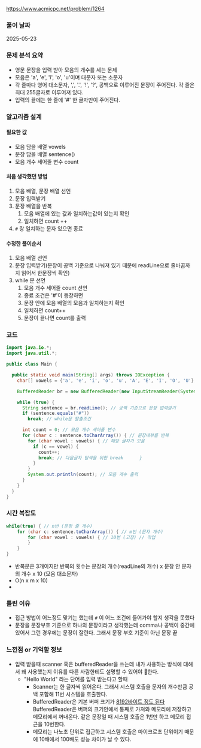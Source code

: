 https://www.acmicpc.net/problem/1264

### 풀이 날짜
2025-05-23

### 문제 분석 요약
- 영문 문장을 입력 받아 모음의 개수를 세는 문제
- 모음은 'a', 'e', 'i', 'o', 'u'이며 대문자 또는 소문자
- 각 줄마다 영어 대소문자, ',', '.', '!', '?', 공백으로 이루어진 문장이 주어진다. 각 줄은 최대 255글자로 이루어져 있다.
- 입력의 끝에는 한 줄에 '#' 한 글자만이 주어진다.

### 알고리즘 설계
#### 필요한 값
- 모음 담을 배열 vowels
- 문장 담을 배열 sentence()
- 모음 개수 세어줄 변수 count

#### 처음 생각했던 방법
1. 모음 배열, 문장 배열 선언
2. 문장 입력받기
3. 문장 배열을 반복
    1. 모음 배열에 있는 값과 일치하는값이 있는지 확인
    2. 일치하면 count ++
4. `#` 랑 일치하는 문자 있으면 종료

#### 수정한  풀이순서
1. 모음 배열 선언
2. 문장 입력받기(문장이 공백 기준으로 나눠져 있기 때문에 readLine으로 줄바꿈까지 읽어서 한문장씩 확인)
3. while 문 선언
    1. 모음 개수 세어줄 count 선언
    2. 종료 조건은 '#'이 등장하면
    3. 문장 안에 모음 배열의 모음과 일치하는지 확인
    4. 일치하면 count++
    5. 문장이 끝나면 count를 출력

### 코드
```java
import java.io.*;
import java.util.*;

public class Main {

  public static void main(String[] args) throws IOException {
    char[] vowels = {'a', 'e', 'i', 'o', 'u', 'A', 'E', 'I', 'O', 'U'};

    BufferedReader br = new BufferedReader(new InputStreamReader(System.in));

    while (true) {
      String sentence = br.readLine(); // 공백 기준으로 문장 입력받기  
      if (sentence.equals("#"))
        break; // while문 탈출조건  

      int count = 0; // 모음 개수 세어줄 변수  
      for (char c : sentence.toCharArray()) { // 문장내부를 반복  
        for (char vowel : vowels) { // 해당 글자가 모음  
          if (c == vowel) {
            count++;
            break; // 다음글자 탐색을 위한 break      }  
          }
        }
        System.out.println(count); // 모음 개수 출력  
      }
    }
  }
}
```

### 시간 복잡도
```java
while(true) { // n번 (문장 줄 개수) 
	for (char c: sentence.toCharArray()) { // m번 (문자 개수) 
		for (char vowel : vowels) { // 10번 (고정) // 작업 
		} 
	} 
}
```
- 반복문은 3개이지만 반복의 횟수는 문장의 개수(readLine의 개수) x 문장 안 문자의 개수 x 10 (모음 대소문자)
- O(n x m x 10)
- 
### 틀린 이유
- 접근 방법이 어느정도 맞기는 했는데 `#` 이 어느 조건에 들어가야 할지 생각을 못했다
- 문장을 문장부호 기준으로 하나의 문장이라고 생각했는데 comma나 공백이 중간에 있어서 그런 경우에는 문장이 잘린다. 그래서 문장 부호 기준이 아닌 문장 끝

### 느낀점 or 기억할 정보
- 입력 받을때 scanner 혹은 bufferedReader을 쓰는데 내가 사용하는 방식에 대해서 왜 사용했는지 이유를 다른 사람한테도 설명할 수 있어야 한다.
    - "Hello World" 라는 단어를 입력 받는다고 할때
        - Scanner는 한 글자씩 읽어온다. 그래서 시스템 호출을 문자의 개수만큼 공백 포함해 11번 시스템을 호출한다.
        - BufferedReader은 기본 버퍼 크기가  [8192바이트 정도 된다](https://stackoverflow.com/questions/37404068/why-is-the-default-char-buffer-size-of-bufferedreader-8192) BufferedReader은 버퍼의 크기안에서 통째로 가져와 메모리에 저장하고 메모리에서 꺼내온다. 같은 문장일 때 시스템 호출은 1번만 하고 메모리 접근을 10번한다.
        - 메모리는 나노초 단위로 접근하고 시스템 호출은 마이크로초 단위이기 때문에 10배에서 100배도 성능 차이가 날 수 있다.